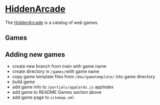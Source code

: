 # [HiddenArcade][ha]

The [HiddenArcade][ha] is a catalog of web games.

## Games


## Adding new games

 - create new branch from main with game name
 - create directory in `/games/`with game name
 - copy game template files from `/dev/gametemplate/` into game directory
 - build game
 - add game info to `/partials/appCards.js` appIndex
 - add game to README Games section above
 - add game page to `sitemap.xml`


[ha]: https://www.hiddenarcade.net